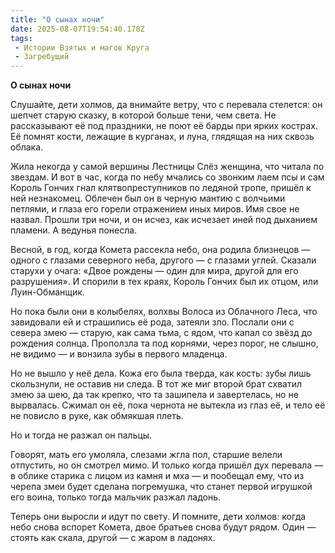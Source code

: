 ```yaml
---
title: "О сынах ночи"
date: 2025-08-07T19:54:40.178Z
tags:
 - Истории Взятых и магов Круга
 - Загребущий
---
```


**О сынах ночи**

Слушайте, дети холмов, да внимайте ветру, что с перевала стелется: он
шепчет старую сказку, в которой больше тени, чем света. Не рассказывают
её под праздники, не поют её барды при ярких кострах. Её помнят кости,
лежащие в курганах, и луна, глядящая на них сквозь облака.

Жила некогда у самой вершины Лестницы Слёз женщина, что читала по
звездам. И вот в час, когда по небу мчались со звонким лаем псы и сам
Король Гончих гнал клятвопреступников по ледяной тропе, пришёл к ней
незнакомец. Облечен был он в черную мантию с волчьими петлями, и глаза
его горели отражением иных миров. Имя свое не назвал. Прошли три ночи, и
он исчез, как исчезает иней под дыханием пламени. А ведунья понесла.

Весной, в год, когда Комета рассекла небо, она родила близнецов — одного
с глазами северного неба, другого — с глазами углей. Сказали старухи у
очага: «Двое рождены — один для мира, другой для его разрушения». И
спорили в тех краях, Король Гончих был их отцом, или Луин-Обманщик.

Но пока были они в колыбелях, волхвы Волоса из Облачного Леса, что
завидовали ей и страшились её рода, затеяли зло. Послали они с севера
змею — старую, как сама тьма, с ядом, что капал со звёзд до рождения
солнца. Проползла та под корнями, через порог, не слышно, не видимо — и
вонзила зубы в первого младенца.

Но не вышло у неё дела. Кожа его была тверда, как кость: зубы лишь
скользнули, не оставив ни следа. В тот же миг второй брат схватил змею
за шею, да так крепко, что та зашипела и завертелась, но не вырвалась.
Сжимал он её, пока чернота не вытекла из глаз её, и тело её не повисло в
руке, как обмякшая плеть.

Но и тогда не разжал он пальцы.

Говорят, мать его умоляла, слезами жгла пол, старшие велели отпустить,
но он смотрел мимо. И только когда пришёл дух перевала — в облике
старика с лицом из камня и мха — и пообещал ему, что из черепа змеи
будет сделана погремушка, что станет первой игрушкой его воина, только
тогда мальчик разжал ладонь.

Теперь они выросли и идут по свету. И помните, дети холмов: когда небо
снова вспорет Комета, двое братьев снова будут рядом. Один — стоять как
скала, другой — с жаром в ладонях.
